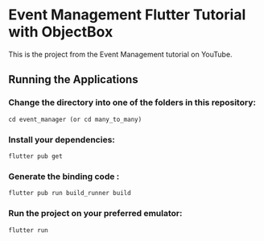 <h1>Event Management Flutter Tutorial with ObjectBox </h1>

This is the project from the Event Management tutorial on YouTube. 

<h2> Running the Applications</h3>

### Change the directory into one of the folders in this repository:

```
cd event_manager (or cd many_to_many)
```

### Install your dependencies:

```
flutter pub get
```

### Generate the binding code :

```
flutter pub run build_runner build
```

### Run the project on your preferred emulator:

```
flutter run
```



